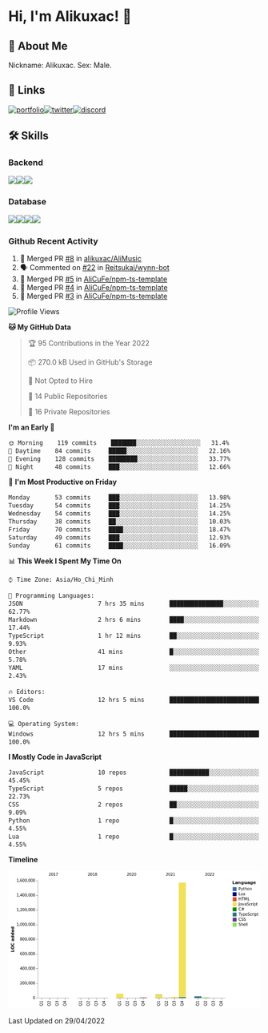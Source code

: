 # Hi, I'm Alikuxac! 👋
## 🚀 About Me
Nickname: Alikuxac.
Sex: Male.

## 🔗 Links
[![portfolio][portfolio-badge]][website-link][![twitter][twitter-badge]][twitter-link][![discord][discord-badge]][discord-link]

## 🛠 Skills
<!---### Frontend--->

### Backend
[![](https://img.shields.io/badge/C%23-239120?style=for-the-badge&logo=c-sharp&logoColor=white)]()[![](https://img.shields.io/badge/JavaScript-F7DF1E?style=for-the-badge&logo=javascript&logoColor=black)]()[![](https://img.shields.io/badge/TypeScript-007ACC?style=for-the-badge&logo=typescript&logoColor=white)]()
### Database
[![](https://img.shields.io/badge/MySQL-00000F?style=for-the-badge&logo=mysql&logoColor=white)]()[![](https://img.shields.io/badge/MongoDB-4EA94B?style=for-the-badge&logo=mongodb&logoColor=white)]()[![](https://img.shields.io/badge/PostgreSQL-316192?style=for-the-badge&logo=postgresql&logoColor=white)]()[![](https://img.shields.io/badge/Redis-D82C20?style=for-the-badge&logo=RedislogoColor=white)]()
<!---### Tools--->

<!---### Framework--->

### Github Recent Activity
<!--START_SECTION:activity-->
1. 🎉 Merged PR [#8](https://github.com/alikuxac/AliMusic/pull/8) in [alikuxac/AliMusic](https://github.com/alikuxac/AliMusic)
2. 🗣 Commented on [#22](https://github.com/Reitsukai/wynn-bot/issues/22) in [Reitsukai/wynn-bot](https://github.com/Reitsukai/wynn-bot)
3. 🎉 Merged PR [#5](https://github.com/AliCuFe/npm-ts-template/pull/5) in [AliCuFe/npm-ts-template](https://github.com/AliCuFe/npm-ts-template)
4. 🎉 Merged PR [#4](https://github.com/AliCuFe/npm-ts-template/pull/4) in [AliCuFe/npm-ts-template](https://github.com/AliCuFe/npm-ts-template)
5. 🎉 Merged PR [#3](https://github.com/AliCuFe/npm-ts-template/pull/3) in [AliCuFe/npm-ts-template](https://github.com/AliCuFe/npm-ts-template)
<!--END_SECTION:activity-->

<!--START_SECTION:waka-->
![Profile Views](http://img.shields.io/badge/Profile%20Views-26-blue)

**🐱 My GitHub Data** 

> 🏆 95 Contributions in the Year 2022
 > 
> 📦 270.0 kB Used in GitHub's Storage 
 > 
> 🚫 Not Opted to Hire
 > 
> 📜 14 Public Repositories 
 > 
> 🔑 16 Private Repositories  
 > 
**I'm an Early 🐤** 

```text
🌞 Morning    119 commits    ███████░░░░░░░░░░░░░░░░░░   31.4% 
🌆 Daytime    84 commits     █████░░░░░░░░░░░░░░░░░░░░   22.16% 
🌃 Evening    128 commits    ████████░░░░░░░░░░░░░░░░░   33.77% 
🌙 Night      48 commits     ███░░░░░░░░░░░░░░░░░░░░░░   12.66%

```
📅 **I'm Most Productive on Friday** 

```text
Monday       53 commits     ███░░░░░░░░░░░░░░░░░░░░░░   13.98% 
Tuesday      54 commits     ███░░░░░░░░░░░░░░░░░░░░░░   14.25% 
Wednesday    54 commits     ███░░░░░░░░░░░░░░░░░░░░░░   14.25% 
Thursday     38 commits     ██░░░░░░░░░░░░░░░░░░░░░░░   10.03% 
Friday       70 commits     ████░░░░░░░░░░░░░░░░░░░░░   18.47% 
Saturday     49 commits     ███░░░░░░░░░░░░░░░░░░░░░░   12.93% 
Sunday       61 commits     ████░░░░░░░░░░░░░░░░░░░░░   16.09%

```


📊 **This Week I Spent My Time On** 

```text
⌚︎ Time Zone: Asia/Ho_Chi_Minh

💬 Programming Languages: 
JSON                     7 hrs 35 mins       ███████████████░░░░░░░░░░   62.77% 
Markdown                 2 hrs 6 mins        ████░░░░░░░░░░░░░░░░░░░░░   17.44% 
TypeScript               1 hr 12 mins        ██░░░░░░░░░░░░░░░░░░░░░░░   9.93% 
Other                    41 mins             █░░░░░░░░░░░░░░░░░░░░░░░░   5.78% 
YAML                     17 mins             ░░░░░░░░░░░░░░░░░░░░░░░░░   2.43%

🔥 Editors: 
VS Code                  12 hrs 5 mins       █████████████████████████   100.0%

💻 Operating System: 
Windows                  12 hrs 5 mins       █████████████████████████   100.0%

```

**I Mostly Code in JavaScript** 

```text
JavaScript               10 repos            ███████████░░░░░░░░░░░░░░   45.45% 
TypeScript               5 repos             █████░░░░░░░░░░░░░░░░░░░░   22.73% 
CSS                      2 repos             ██░░░░░░░░░░░░░░░░░░░░░░░   9.09% 
Python                   1 repo              █░░░░░░░░░░░░░░░░░░░░░░░░   4.55% 
Lua                      1 repo              █░░░░░░░░░░░░░░░░░░░░░░░░   4.55%

```


**Timeline**

![Chart not found](https://raw.githubusercontent.com/alikuxac/alikuxac/master/charts/bar_graph.png) 


 Last Updated on 29/04/2022
<!--END_SECTION:waka-->

<!--- Link definition --->
[website-link]: https://alikuxac.xyz/
[twitter-link]: https://twitter.com/alikuxac
[discord-link]: https://discord.gg/8yfv46W
[kofi-link]: https://ko-fi.com/alikuxac
[Facebook]: https://www.facebook.com/anikuxac

[Instagram]: https://www.instagram.com/alikuxac/

<!--- Badgee Imag --->
[portfolio-badge]: https://img.shields.io/badge/my_portfolio-000?style=for-the-badge&logo=ko-fi&logoColor=white
[twitter-badge]: https://img.shields.io/badge/twitter-1DA1F2?style=for-the-badge&logo=twitter&logoColor=white
[discord-badge]: https://img.shields.io/badge/Discord-7289DA?style=for-the-badge&logo=discord&logoColor=white
